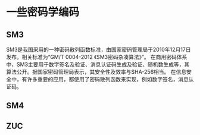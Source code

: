 # 一些密码学编码
## SM3<br>
SM3是我国采用的一种密码散列函数标准，由国家密码管理局于2010年12月17日发布。相关标准为“GM/T 0004-2012 《SM3密码杂凑算法》”。
在商用密码体系中，SM3主要用于数字签名及验证、消息认证码生成及验证、随机数生成等，其算法公开。据国家密码管理局表示，其安全性及效率与SHA-256相当。
在信息安全中，有许多重要的应用，都使用了密码散列函数来实现，例如数字签名，消息认证码。

## SM4<br>

## ZUC
